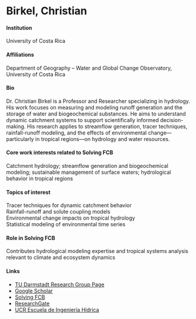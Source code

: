 # Birkel, Christian

#### Institution

University of Costa Rica

#### Affiliations

Department of Geography – Water and Global Change Observatory, University of Costa Rica

#### Bio

Dr. Christian Birkel is a Professor and Researcher specializing in hydrology. His work focuses on measuring and modeling runoff generation and the storage of water and biogeochemical substances. He aims to understand dynamic catchment systems to support scientifically informed decision-making. His research applies to streamflow generation, tracer techniques, rainfall-runoff modeling, and the effects of environmental change—particularly in tropical regions—on hydrology and water resources.

#### Core work interests related to Solving FCB

Catchment hydrology; streamflow generation and biogeochemical modeling; sustainable management of surface waters; hydrological behavior in tropical regions

#### Topics of interest

Tracer techniques for dynamic catchment behavior\
Rainfall-runoff and solute coupling models\
Environmental change impacts on tropical hydrology\
Statistical modeling of environmental time series

#### Role in Solving FCB

Contributes hydrological modeling expertise and tropical systems analysis relevant to climate and ecosystem dynamics

#### Links

* [TU Darmstadt Research Group Page](https://www.23.chemie.tu-darmstadt.de/forschung_ak_birkel/prof_dr_christian_birkel/index.en.jsp)
* [Google Scholar](https://scholar.google.com/citations?user=Eiiw5Y8AAAAJ)
* [Solving FCB](https://solvingfcb.org/people/christian-birkel/)
* [ResearchGate](https://www.researchgate.net/profile/Christian-Birkel)
* [UCR Escuela de Ingeniería Hídrica](https://www.eih.ucr.ac.cr/personal/docentes/christian-birkel)
